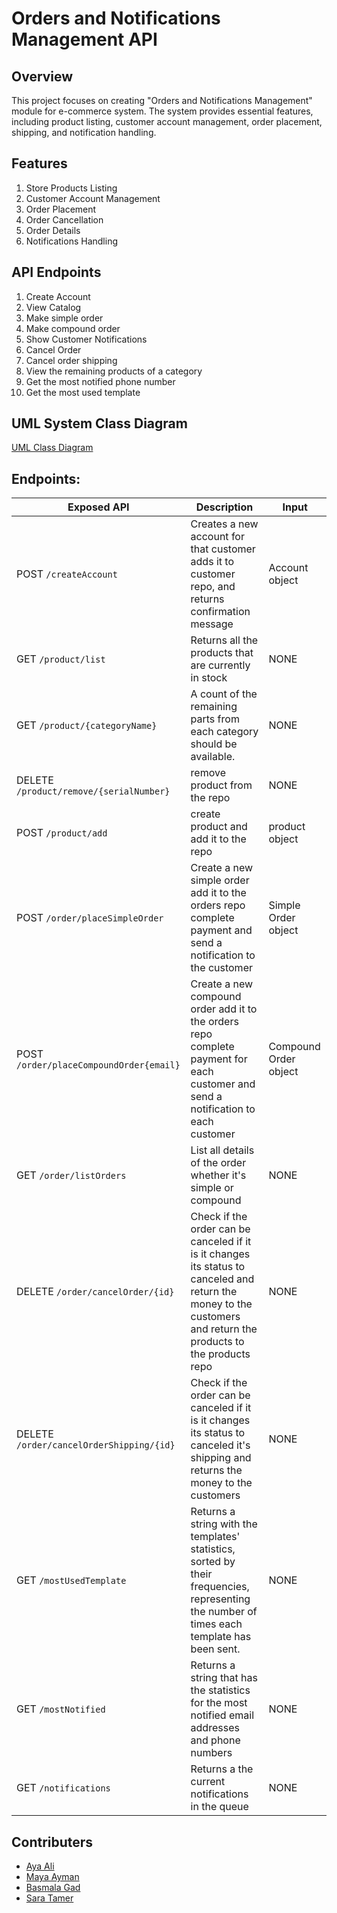 # Orders and Notifications Management API
## Overview 
This project focuses on creating "Orders and Notifications Management" module for e-commerce system. The system provides essential features, including product listing, customer account management, order placement, shipping, and notification handling.

## Features
1. Store Products Listing
2. Customer Account Management
3. Order Placement
4. Order Cancellation
5. Order Details
6. Notifications Handling

## API Endpoints
1. Create Account
2. View Catalog
3. Make simple order
4. Make compound order
5. Show Customer Notifications
6. Cancel Order
7. Cancel order shipping
8. View the remaining products of a category
9. Get the most notified phone number
10. Get the most used template


## UML System Class Diagram
[UML Class Diagram](https://drive.google.com/file/d/1lRUlbZHQLUFWefaV4nSO5YPS8Tra5vuX/view?usp=sharing)

## Endpoints:
| Exposed API | Description | Input |
| ----------- | ----------- | ----- |
| POST ```/createAccount``` |Creates a new account for that customer adds it to customer repo, and returns confirmation message| Account object |
| GET ```/product/list``` | Returns all the products that are currently in stock | NONE |
| GET ```/product/{categoryName}``` |  A count of the remaining parts from each category should be available.| NONE |
| DELETE ```/product/remove/{serialNumber}``` | remove product from the repo | NONE |
| POST ```/product/add``` |create product and add it to the repo| product object |
| POST ```/order/placeSimpleOrder``` | Create a new simple order add it to the orders repo complete payment and send a notification to the customer | Simple Order object |
| POST ```/order/placeCompoundOrder{email}``` | Create a new compound order add it to the orders repo complete payment for each customer and send a notification to each customer | Compound Order object |
| GET ```/order/listOrders``` | List all details of the order whether it's simple or compound | NONE |
| DELETE ```/order/cancelOrder/{id}``` | Check if the order can be canceled if it is it changes its status to canceled and return the money to the customers and return the products to the products repo | NONE |
| DELETE ```/order/cancelOrderShipping/{id}``` | Check if the order can be canceled if it is it changes its status to canceled it's shipping and returns the money to the customers | NONE |
| GET ```/mostUsedTemplate``` | Returns a string with the templates' statistics, sorted by their frequencies, representing the number of times each template has been sent. | NONE |
| GET ```/mostNotified``` | Returns a string that has the statistics for the most notified email addresses and phone numbers | NONE |
| GET ```/notifications``` | Returns a the current notifications in the queue | NONE |



## Contributers
- [Aya Ali](https://github.com/AyaA1i)
- [Maya Ayman](https://github.com/MayaZayn)
- [Basmala Gad](https://github.com/BasmalahGad)
- [Sara Tamer](https://github.com/SaraTamer)

